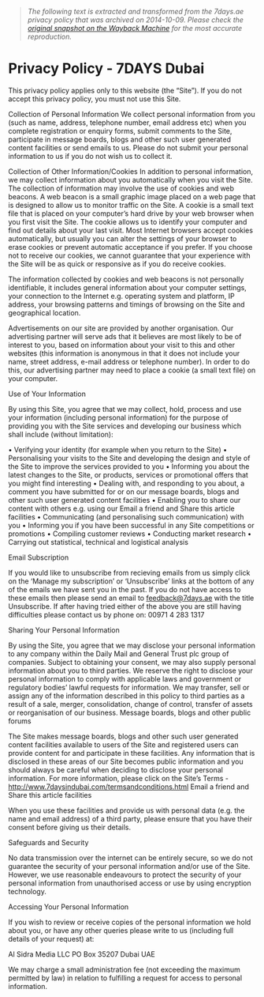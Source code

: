 > *The following text is extracted and transformed from the 7days.ae privacy policy that was archived on 2014-10-09. Please check the [original snapshot on the Wayback Machine](https://web.archive.org/web/20141009225659id_/https%3A//7daysindubai.com/privacy-policy) for the most accurate reproduction.*

# Privacy Policy - 7DAYS Dubai

This privacy policy applies only to this website (the “Site”). If you do not accept this privacy policy, you must not use this Site. 

Collection of Personal Information We collect personal information from you (such as name, address, telephone number, email address etc) when you complete registration or enquiry forms, submit comments to the Site, participate in message boards, blogs and other such user generated content facilities or send emails to us. Please do not submit your personal information to us if you do not wish us to collect it. 

Collection of Other Information/Cookies In addition to personal information, we may collect information about you automatically when you visit the Site. The collection of information may involve the use of cookies and web beacons. A web beacon is a small graphic image placed on a web page that is designed to allow us to monitor traffic on the Site. A cookie is a small text file that is placed on your computer’s hard drive by your web browser when you first visit the Site. The cookie allows us to identify your computer and find out details about your last visit. Most Internet browsers accept cookies automatically, but usually you can alter the settings of your browser to erase cookies or prevent automatic acceptance if you prefer. If you choose not to receive our cookies, we cannot guarantee that your experience with the Site will be as quick or responsive as if you do receive cookies. 

The information collected by cookies and web beacons is not personally identifiable, it includes general information about your computer settings, your connection to the Internet e.g. operating system and platform, IP address, your browsing patterns and timings of browsing on the Site and geographical location. 

Advertisements on our site are provided by another organisation. Our advertising partner will serve ads that it believes are most likely to be of interest to you, based on information about your visit to this and other websites (this information is anonymous in that it does not include your name, street address, e-mail address or telephone number). In order to do this, our advertising partner may need to place a cookie (a small text file) on your computer. 

Use of Your Information 

By using this Site, you agree that we may collect, hold, process and use your information (including personal information) for the purpose of providing you with the Site services and developing our business which shall include (without limitation): 

• Verifying your identity (for example when you return to the Site) • Personalising your visits to the Site and developing the design and style of the Site to improve the services provided to you • Informing you about the latest changes to the Site, or products, services or promotional offers that you might find interesting • Dealing with, and responding to you about, a comment you have submitted for or on our message boards, blogs and other such user generated content facilities • Enabling you to share our content with others e.g. using our Email a friend and Share this article facilities • Communicating (and personalising such communication) with you • Informing you if you have been successful in any Site competitions or promotions • Compiling customer reviews • Conducting market research • Carrying out statistical, technical and logistical analysis 

Email Subscription 

If you would like to unsubscribe from recieving emails from us simply click on the ‘Manage my subscription’ or ‘Unsubscribe’ links at the bottom of any of the emails we have sent you in the past. If you do not have access to these emails then please send an email to feedback@7days.ae with the title Unsubscribe. If after having tried either of the above you are still having difficulties please contact us by phone on: 00971 4 283 1317 

Sharing Your Personal Information 

By using the Site, you agree that we may disclose your personal information to any company within the Daily Mail and General Trust plc group of companies. Subject to obtaining your consent, we may also supply personal information about you to third parties. We reserve the right to disclose your personal information to comply with applicable laws and government or regulatory bodies’ lawful requests for information. We may transfer, sell or assign any of the information described in this policy to third parties as a result of a sale, merger, consolidation, change of control, transfer of assets or reorganisation of our business. Message boards, blogs and other public forums 

The Site makes message boards, blogs and other such user generated content facilities available to users of the Site and registered users can provide content for and participate in these facilities. Any information that is disclosed in these areas of our Site becomes public information and you should always be careful when deciding to disclose your personal information. For more information, please click on the Site’s Terms -http://www.7daysindubai.com/termsandconditions.html Email a friend and Share this article facilities 

When you use these facilities and provide us with personal data (e.g. the name and email address) of a third party, please ensure that you have their consent before giving us their details. 

Safeguards and Security 

No data transmission over the internet can be entirely secure, so we do not guarantee the security of your personal information and/or use of the Site. However, we use reasonable endeavours to protect the security of your personal information from unauthorised access or use by using encryption technology. 

Accessing Your Personal Information 

If you wish to review or receive copies of the personal information we hold about you, or have any other queries please write to us (including full details of your request) at: 

Al Sidra Media LLC PO Box 35207 Dubai UAE

We may charge a small administration fee (not exceeding the maximum permitted by law) in relation to fulfilling a request for access to personal information.
